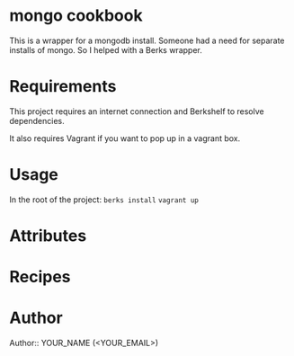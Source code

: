 # mongo cookbook
This is a wrapper for a mongodb install. Someone had a need for separate installs of mongo.
So I helped with a Berks wrapper.

# Requirements
This project requires an internet connection and Berkshelf to resolve dependencies. 

It also requires Vagrant if you want to pop up in a vagrant box.
# Usage
In the root of the project:
`berks install`
`vagrant up`

# Attributes

# Recipes

# Author

Author:: YOUR_NAME (<YOUR_EMAIL>)
